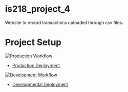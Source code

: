 # is218_project_4

Website to record transactions uploaded through csv files.

# Project Setup


[![Production Workflow](https://github.com/samaraaugust/is218_project_4/actions/workflows/prod.yml/badge.svg)](https://github.com/samaraaugust/is218_project_4/actions/workflows/prod.yml)

* [Production Deployment](https://is218-project-4-prod.herokuapp.com/)


[![Development Workflow](https://github.com/samaraaugust/is218_project_4/actions/workflows/dev.yml/badge.svg)](https://github.com/samaraaugust/is218_project_4/actions/workflows/dev.yml)

* [Developmental Deployment](https://is218-project-4-dev.herokuapp.com/)
